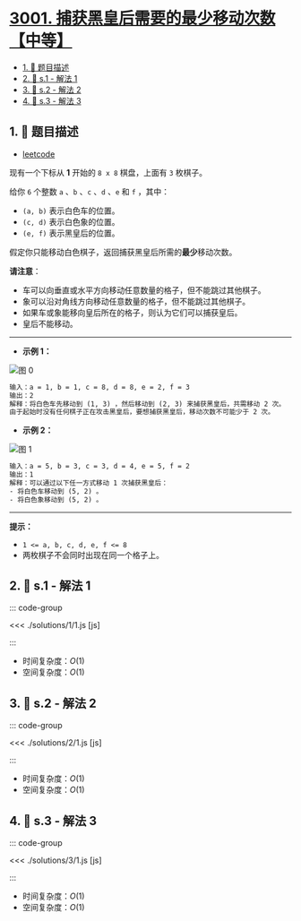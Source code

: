 # [3001. 捕获黑皇后需要的最少移动次数【中等】](https://github.com/tnotesjs/TNotes.leetcode/tree/main/notes/3001.%20%E6%8D%95%E8%8E%B7%E9%BB%91%E7%9A%87%E5%90%8E%E9%9C%80%E8%A6%81%E7%9A%84%E6%9C%80%E5%B0%91%E7%A7%BB%E5%8A%A8%E6%AC%A1%E6%95%B0%E3%80%90%E4%B8%AD%E7%AD%89%E3%80%91)

<!-- region:toc -->

- [1. 📝 题目描述](#1--题目描述)
- [2. 🎯 s.1 - 解法 1](#2--s1---解法-1)
- [3. 🎯 s.2 - 解法 2](#3--s2---解法-2)
- [4. 🎯 s.3 - 解法 3](#4--s3---解法-3)

<!-- endregion:toc -->

## 1. 📝 题目描述

- [leetcode](https://leetcode.cn/problems/minimum-moves-to-capture-the-queen/)

现有一个下标从 **1** 开始的 `8 x 8` 棋盘，上面有 `3` 枚棋子。

给你 `6` 个整数 `a` 、`b` 、`c` 、`d` 、`e` 和 `f` ，其中：

- `(a, b)` 表示白色车的位置。
- `(c, d)` 表示白色象的位置。
- `(e, f)` 表示黑皇后的位置。

假定你只能移动白色棋子，返回捕获黑皇后所需的**最少**移动次数。

**请注意**：

- 车可以向垂直或水平方向移动任意数量的格子，但不能跳过其他棋子。
- 象可以沿对角线方向移动任意数量的格子，但不能跳过其他棋子。
- 如果车或象能移向皇后所在的格子，则认为它们可以捕获皇后。
- 皇后不能移动。

---

- **示例 1：**

![图 0](https://cdn.jsdelivr.net/gh/tnotesjs/imgs@main/2025-09-28-21-27-55.png)

```txt
输入：a = 1, b = 1, c = 8, d = 8, e = 2, f = 3
输出：2
解释：将白色车先移动到 (1, 3) ，然后移动到 (2, 3) 来捕获黑皇后，共需移动 2 次。
由于起始时没有任何棋子正在攻击黑皇后，要想捕获黑皇后，移动次数不可能少于 2 次。
```

- **示例 2：**

![图 1](https://cdn.jsdelivr.net/gh/tnotesjs/imgs@main/2025-09-28-21-28-04.png)

```txt
输入：a = 5, b = 3, c = 3, d = 4, e = 5, f = 2
输出：1
解释：可以通过以下任一方式移动 1 次捕获黑皇后：
- 将白色车移动到 (5, 2) 。
- 将白色象移动到 (5, 2) 。
```

---

**提示：**

- `1 <= a, b, c, d, e, f <= 8`
- 两枚棋子不会同时出现在同一个格子上。

## 2. 🎯 s.1 - 解法 1

::: code-group

<<< ./solutions/1/1.js [js]

:::

- 时间复杂度：$O(1)$
- 空间复杂度：$O(1)$

## 3. 🎯 s.2 - 解法 2

::: code-group

<<< ./solutions/2/1.js [js]

:::

- 时间复杂度：$O(1)$
- 空间复杂度：$O(1)$

## 4. 🎯 s.3 - 解法 3

::: code-group

<<< ./solutions/3/1.js [js]

:::

- 时间复杂度：$O(1)$
- 空间复杂度：$O(1)$
